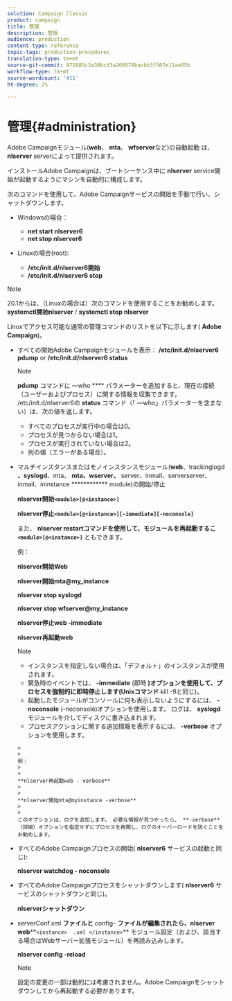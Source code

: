 ```yaml
---
solution: Campaign Classic
product: campaign
title: 管理
description: 管理
audience: production
content-type: reference
topic-tags: production-procedures
translation-type: tm+mt
source-git-commit: 972885c3a38bcd3a260574bacbb3f507e11ae05b
workflow-type: tm+mt
source-wordcount: '411'
ht-degree: 2%

---
```



# 管理{#administration}

Adobe Campaignモジュール(**web**、 **mta**、 **wfserver**&#x200B;など)の自動起動 は、 **nlserver** serverによって提供されます。

インストールAdobe Campaignは、ブートシーケンス中に **nlserver** service開始が起動するようにマシンを自動的に構成します。

次のコマンドを使用して、Adobe Campaignサービスの開始を手動で行い、シャットダウンします。

* Windowsの場合：

   * **net start nlserver6**
   * **net stop nlserver6**

* Linuxの場合(root):

   * **/etc/init.d/nlserver6開始**
   * **/etc/init.d/nlserver6 stop**

>[!NOTE]
>
>20.1からは、（Linuxの場合は）次のコマンドを使用することをお勧めします。 **systemctl開始nlserver** / **systemctl stop nlserver**

Linuxでアクセス可能な通常の管理コマンドのリストを以下に示します( **Adobe Campaign**)。

* すべての開始Adobe Campaignモジュールを表示： **/etc/init.d/nlserver6 pdump** or **/etc/init.d/nlserver6 status**

   >[!NOTE]
   >
   >**pdump** コマンドに —who **** パラメーターを追加すると、現在の接続（ユーザーおよびプロセス）に関する情報を収集できます。\
   >/etc/init.d/nlserver6の **status** コマンド（「 —who」パラメーターを含まない）は、次の値を返します。
   >
   >    * すべてのプロセスが実行中の場合は0。
   >    * プロセスが見つからない場合は1。
   >    * プロセスが実行されていない場合は2。
   >    * 別の値（エラーがある場合）。


* マルチインスタンスまたはモノインスタンスモジュール(**web**、trackinglogd **、syslogd**、mta、 **mta、wserver、** server、inmail、serverserver、inmail、ininstance ************ module)の開始/停止

   **nlserver開始`<module>[@<instance>]`**

   **nlserver停止`<module>[@<instance>][-immediate][-noconsole]`**

   また、 **nlserver restartコマンドを使用して、モジュールを再起動するこ`<module>[@<instance>]`** ともできます。

   例：

   **nlserver開始Web**

   **nlserver開始mta@my_instance**

   **nlserver stop syslogd**

   **nlserver stop wfserver@my_instance**

   **nlserver停止web -immediate**

   **nlserver再起動web**

   >[!NOTE]
   > 
   >    * インスタンスを指定しない場合は、「デフォルト」のインスタンスが使用されます。
   >    * 緊急時のイベントでは、 **-immediate** (即時 **)オプションを使用して、プロセスを強制的に即時停止します(Unixコマンド** kill -9と同じ)。
   >    * 起動したモジュールがコンソールに何も表示しないようにするには、 **-noconsole** (-noconsole)オプションを使用します。 ログは、 **syslogd** モジュールを介してディスクに書き込まれます。
   >    * プロセスアクションに関する追加情報を表示するには、 **-verbose** オプションを使用します。

      >    
      >      
      例：
      >    
      >      
      **nlserver再起動web - verbose**
      >    
      >      
      **nlserver開始mta@myinstance -verbose**
      >    
      >      
      このオプションは、ログを追加します。 必要な情報が見つかったら、 **-verbose** （詳細）オプションを指定せずにプロセスを再開し、ログのオーバーロードを防ぐことをお勧めします。


* すべてのAdobe Campaignプロセスの開始( **nlserver6** サービスの起動と同じ):

   **nlserver watchdog - noconsole**

* すべてのAdobe Campaignプロセスをシャットダウンします( **nlserver6** サービスのシャットダウンと同じ)。

   **nlserverシャットダウン**

* serverConf.xml **ファイルと** config- **ファイルが編集されたら、nlserver web****`<instance>  .xml </instance>`** モジュール設定（および、該当する場合はWebサーバー拡張モジュール）を再読み込みします。

   **nlserver config -reload**

   >[!NOTE]
   >
   >設定の変更の一部は動的には考慮されません。Adobe Campaignをシャットダウンしてから再起動する必要があります。

